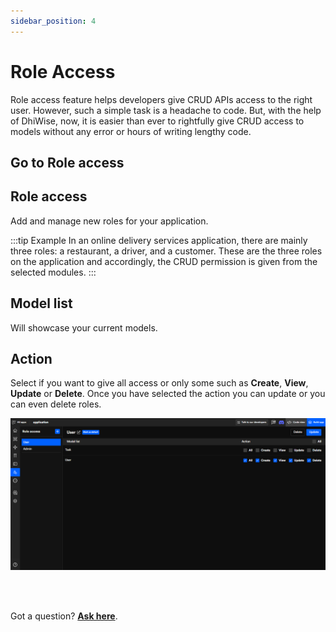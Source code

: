 ```yaml
---
sidebar_position: 4
---
```


# Role Access

Role access feature helps developers give CRUD APIs access to the right user. However, such a simple task is a headache to code. But, with the help of DhiWise, now, it is easier than ever to rightfully give CRUD access to models without any error or hours of writing lengthy code. 

<h2> Go to Role access</h2>

## Role access

Add and manage new roles for your application.

:::tip Example
In an online delivery services application, there are mainly three roles: a restaurant, a driver, and a customer. These are the three roles on the application and accordingly, the CRUD permission is given from the selected modules. 
:::

## Model list

Will showcase your current models.

## Action

Select if you want to give all access or only some such as **Create**, **View**, **Update** or **Delete**. 
Once you have selected the action you can update or you can even delete roles.

![Example banner](./img/roleaccess.png)


<br/>
<br/>

Got a question? [**Ask here**](https://discord.com/invite/rFMnCG5MZ7).